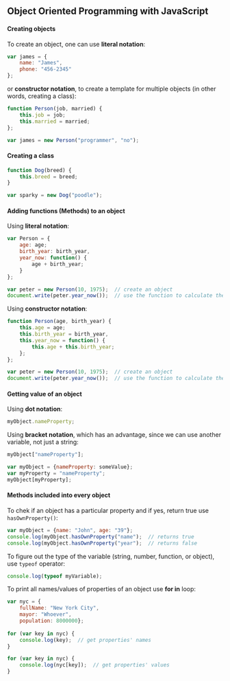 ## Object Oriented Programming with JavaScript
#### Creating objects
To create an object, one can use **literal notation**:
```javascript
var james = {
    name: "James",
    phone: "456-2345"
};
```
or **constructor notation**, to create a template for multiple objects (in other words, creating a class):
```javascript
function Person(job, married) {
    this.job = job;
    this.married = married;
};

var james = new Person("programmer", "no");
````
#### Creating a class
```javascript
function Dog(breed) {
    this.breed = breed;
}

var sparky = new Dog("poodle");
```
#### Adding functions (Methods) to an object
Using **literal notation**:
```javascript
var Person = {
    age: age;
    birth_year: birth_year,
    year_now: function() {
        age + birth_year;
    }
};

var peter = new Person(10, 1975);  // create an object 
document.write(peter.year_now());  // use the function to calculate the year
```
Using **constructor notation**:
```javascript
function Person(age, birth_year) {
    this.age = age;
    this.birth_year = birth_year,
    this.year_now = function() {
        this.age + this.birth_year;
    };
};

var peter = new Person(10, 1975);  // create an object 
document.write(peter.year_now());  // use the function to calculate the year
```
#### Getting value of an object
Using **dot notation**:
```javascript
myObject.nameProperty;
```
Using **bracket notation**, which has an advantage, since we can use another variable, not just a string:
```javascript
myObject["nameProperty"];

var myObject = {nameProperty: someValue};
var myProperty = "nameProperty";
myObject[myProperty];
```

#### Methods included into every object
To chek if an object has a particular property and if yes, return true use ```hasOwnProperty()```:
```javascript
var myObject = {name: "John", age: "39"};
console.log(myObject.hasOwnProperty("name");  // returns true
console.log(myObject.hasOwnProperty("year");  // returns false
```
To figure out the type of the variable (string, number, function, or object), use ```typeof``` operator:
```javascript
console.log(typeof myVariable);
```
To print all names/values of properties of an object use **for in** loop:
```javascript
var nyc = {
    fullName: "New York City",
    mayor: "Whoever",
    population: 8000000};
    
for (var key in nyc) {
    console.log(key);  // get properties' names
}

for (var key in nyc) {
    console.log(nyc[key]);  // get properties' values
}
```
